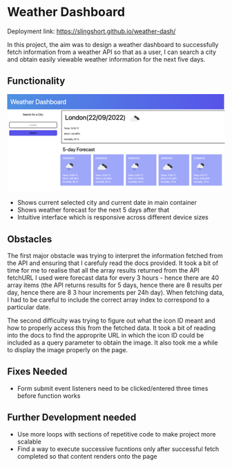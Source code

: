 # Weather Dashboard

Deployment link: https://slingshort.github.io/weather-dash/

In this project, the aim was to design a weather dashboard to successfully fetch information from a weather API so that as a user, I can search a city and obtain easily viewable weather information for the next five days.

## Functionality
![Image displaying functionality of the dashboard](./assets/images/weather-app-functionality.png)
* Shows current selected city and current date in main container
* Shows weather forecast for the next 5 days after that
* Intuitive interface which is responsive across different device sizes

## Obstacles
The first major obstacle was trying to interpret the information fetched from the API and ensuring that I carefuly read the docs provided. It took a bit of time for me to realise that all the array results returned from the API fetchURL I used were forecast data for every 3 hours - hence there are 40 array items (the API returns results for 5 days, hence there are 8 results per day, hence there are 8 3 hour increments per 24h day). When fetching data, I had to be careful to include the correct array index to correspond to a particular date.

The second difficulty was trying to figure out what the icon ID meant and how to properly access this from the fetched data. It took a bit of reading into the docs to find the approprite URL in which the icon ID could be included as a query parameter to obtain the image. It also took me a while to display the image properly on the page.

## Fixes Needed
* Form submit event listeners need to be clicked/entered three times before function works

## Further Development needed
* Use more loops with sections of repetitive code to make project more scalable
* Find a way to execute successive fucntions only after successful fetch completed so that content renders onto the page